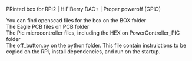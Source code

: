 PRinted box for RPi2 | HiFiBerry DAC+ | Proper poweroff (GPIO)  

You can find openscad files for the box on the BOX folder  
The Eagle PCB files on PCB folder  
The Pic microcontroller files, including the HEX on PowerController_PIC folder  
The off_button.py on the python folder. This file contain instruictions to be copied on the RPi, install dependencies, and run on the startup.  


